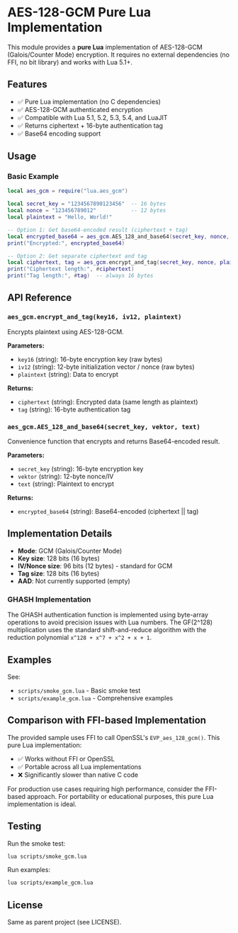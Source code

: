 # AES-128-GCM Pure Lua Implementation

This module provides a **pure Lua** implementation of AES-128-GCM (Galois/Counter Mode) encryption. It requires no external dependencies (no FFI, no bit library) and works with Lua 5.1+.

## Features

- ✅ Pure Lua implementation (no C dependencies)
- ✅ AES-128-GCM authenticated encryption
- ✅ Compatible with Lua 5.1, 5.2, 5.3, 5.4, and LuaJIT
- ✅ Returns ciphertext + 16-byte authentication tag
- ✅ Base64 encoding support

## Usage

### Basic Example

```lua
local aes_gcm = require("lua.aes_gcm")

local secret_key = "1234567890123456"  -- 16 bytes
local nonce = "123456789012"           -- 12 bytes
local plaintext = "Hello, World!"

-- Option 1: Get base64-encoded result (ciphertext + tag)
local encrypted_base64 = aes_gcm.AES_128_and_base64(secret_key, nonce, plaintext)
print("Encrypted:", encrypted_base64)

-- Option 2: Get separate ciphertext and tag
local ciphertext, tag = aes_gcm.encrypt_and_tag(secret_key, nonce, plaintext)
print("Ciphertext length:", #ciphertext)
print("Tag length:", #tag)  -- always 16 bytes
```

## API Reference

### `aes_gcm.encrypt_and_tag(key16, iv12, plaintext)`

Encrypts plaintext using AES-128-GCM.

**Parameters:**
- `key16` (string): 16-byte encryption key (raw bytes)
- `iv12` (string): 12-byte initialization vector / nonce (raw bytes)
- `plaintext` (string): Data to encrypt

**Returns:**
- `ciphertext` (string): Encrypted data (same length as plaintext)
- `tag` (string): 16-byte authentication tag

### `aes_gcm.AES_128_and_base64(secret_key, vektor, text)`

Convenience function that encrypts and returns Base64-encoded result.

**Parameters:**
- `secret_key` (string): 16-byte encryption key
- `vektor` (string): 12-byte nonce/IV
- `text` (string): Plaintext to encrypt

**Returns:**
- `encrypted_base64` (string): Base64-encoded (ciphertext || tag)

## Implementation Details

- **Mode**: GCM (Galois/Counter Mode)
- **Key size**: 128 bits (16 bytes)
- **IV/Nonce size**: 96 bits (12 bytes) - standard for GCM
- **Tag size**: 128 bits (16 bytes)
- **AAD**: Not currently supported (empty)

### GHASH Implementation

The GHASH authentication function is implemented using byte-array operations to avoid precision issues with Lua numbers. The GF(2^128) multiplication uses the standard shift-and-reduce algorithm with the reduction polynomial `x^128 + x^7 + x^2 + x + 1`.

## Examples

See:
- `scripts/smoke_gcm.lua` - Basic smoke test
- `scripts/example_gcm.lua` - Comprehensive examples

## Comparison with FFI-based Implementation

The provided sample uses FFI to call OpenSSL's `EVP_aes_128_gcm()`. This pure Lua implementation:

- ✅ Works without FFI or OpenSSL
- ✅ Portable across all Lua implementations
- ❌ Significantly slower than native C code

For production use cases requiring high performance, consider the FFI-based approach. For portability or educational purposes, this pure Lua implementation is ideal.

## Testing

Run the smoke test:

```bash
lua scripts/smoke_gcm.lua
```

Run examples:

```bash
lua scripts/example_gcm.lua
```

## License

Same as parent project (see LICENSE).
